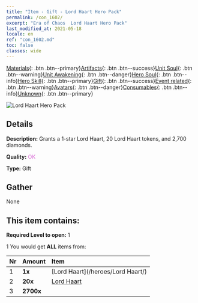```yaml
---
title: "Item - Gift - Lord Haart Hero Pack"
permalink: /con_1602/
excerpt: "Era of Chaos  Lord Haart Hero Pack"
last_modified_at: 2021-05-18
locale: en
ref: "con_1602.md"
toc: false
classes: wide
---
```

 [Materials](/Items/){: .btn .btn--primary}[Artifacts](/Items/Artifacts/){: .btn .btn--success}[Unit Soul](/Items/UnitSoul/){: .btn .btn--warning}[Unit Awakening](/Items/UnitAwakening/){: .btn .btn--danger}[Hero Soul](/Items/HeroSoul/){: .btn .btn--info}[Hero Skill](/Items/HeroSkill/){: .btn .btn--primary}[Gift](/Items/Gift/){: .btn .btn--success}[Event related](/Items/Events/){: .btn .btn--warning}[Avatars](/Items/Avatars/){: .btn .btn--danger}[Consumables](/Items/Consumables/){: .btn .btn--info}[Unknown](/Items/Unknown/){: .btn .btn--primary}

 ![Lord Haart Hero Pack](/images/t/i_907218.png)

## Details
 **Description:** Grants a 1-star Lord Haart, 20 Lord Haart tokens, and 2,700 diamonds.

 **Quality:** <span style="color: #DA70D6">OK</span>

 **Type:** Gift

## Gather

  None

## This item contains:

 **Required Level to open:** 1

 1 You would get **ALL** items  from:

  | Nr | Amount |     Item    |
  |:---|:-------|:------------|
  | 1 |  **1x** | [Lord Haart](/heroes/Lord Haart/) |  | 
  | 2 |  **20x** | [Lord Haart](/Items/her_370/) |  | 
  | 3 |  **2700x** | <i class="fas fa-gem"/> |  | 
